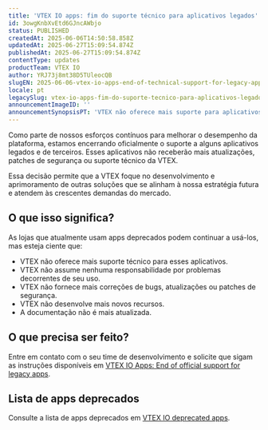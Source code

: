 ```yaml
---
title: 'VTEX IO apps: fim do suporte técnico para aplicativos legados'
id: 3owgKnbXvEtd6GJncAWbjo
status: PUBLISHED
createdAt: 2025-06-06T14:50:58.858Z
updatedAt: 2025-06-27T15:09:54.874Z
publishedAt: 2025-06-27T15:09:54.874Z
contentType: updates
productTeam: VTEX IO
author: YRJ73j8mt38D5TUleocQB
slugEN: 2025-06-06-vtex-io-apps-end-of-technical-support-for-legacy-apps
locale: pt
legacySlug: vtex-io-apps-fim-do-suporte-tecnico-para-aplicativos-legados
announcementImageID: ''
announcementSynopsisPT: 'VTEX não oferece mais suporte para aplicativos legados.'
---
```


Como parte de nossos esforços contínuos para melhorar o desempenho da plataforma, estamos encerrando oficialmente o suporte a alguns aplicativos legados e de terceiros. Esses aplicativos não receberão mais atualizações, patches de segurança ou suporte técnico da VTEX.

Essa decisão permite que a VTEX foque no desenvolvimento e aprimoramento de outras soluções que se alinham à nossa estratégia futura e atendem às crescentes demandas do mercado.

## O que isso significa?

As lojas que atualmente usam apps deprecados podem continuar a usá-los, mas esteja ciente que:

- VTEX não oferece mais suporte técnico para esses aplicativos.
- VTEX não assume nenhuma responsabilidade por problemas decorrentes de seu uso.
- VTEX não fornece mais correções de bugs, atualizações ou patches de segurança.
- VTEX não desenvolve mais novos recursos.
- A documentação não é mais atualizada.

## O que precisa ser feito?

Entre em contato com o seu time de desenvolvimento e solicite que sigam as instruções disponíveis em [VTEX IO Apps: End of official support for legacy apps](https://developers.vtex.com/updates/release-notes/2025-06-06-vtex-io-apps-end-of-official-support-for-legacy-apps).

## Lista de apps deprecados

Consulte a lista de apps deprecados em [VTEX IO deprecated apps](https://developers.vtex.com/docs/guides/vtex-io-deprecated-apps).
